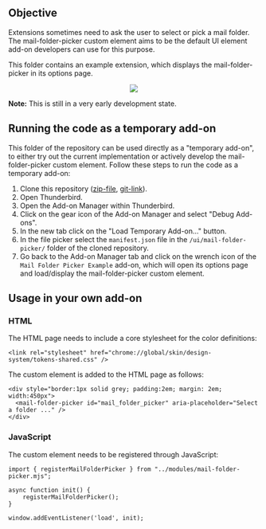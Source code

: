 ## Objective

Extensions sometimes need to ask the user to select or pick a mail folder. The mail-folder-picker custom element aims to be the default UI element add-on developers can use for this purpose.

This folder contains an example extension, which displays the mail-folder-picker in its options page.

<p align="center">
  <img src="https://github.com/user-attachments/assets/2fad7f25-ed6e-407f-9ce6-620d7105f8e4">
</p>

**Note:** This is still in a very early development state.

## Running the code as a temporary add-on

This folder of the repository can be used directly as a "temporary add-on", to either try out the current implementation or actively develop the mail-folder-picker custom element. Follow these steps to run the code as a temporary add-on:

1. Clone this repository ([zip-file](https://github.com/thunderbird/webext-support/archive/refs/heads/master.zip), [git-link](https://github.com/thunderbird/webext-support.git)).
2. Open Thunderbird.
3. Open the Add-on Manager within Thunderbird.
4. Click on the gear icon of the Add-on Manager and select "Debug Add-ons".
5. In the new tab click on the "Load Temporary Add-on..." button.
6. In the file picker select the `manifest.json` file in the `/ui/mail-folder-picker/` folder of the cloned repository.
7. Go back to the Add-on Manager tab and click on the wrench icon of the `Mail Folder Picker Example` add-on, which will open its options page and load/display the mail-folder-picker custom element.

## Usage in your own add-on

### HTML

The HTML page needs to include a core stylesheet for the color definitions:

```
<link rel="stylesheet" href="chrome://global/skin/design-system/tokens-shared.css" />
```

The custom element is added to the HTML page as follows:

```
<div style="border:1px solid grey; padding:2em; margin: 2em; width:450px">
  <mail-folder-picker id="mail_folder_picker" aria-placeholder="Select a folder ..." />
</div>
```

### JavaScript

The custom element needs to be registered through JavaScript:

```
import { registerMailFolderPicker } from "../modules/mail-folder-picker.mjs";

async function init() {
    registerMailFolderPicker();
}

window.addEventListener('load', init);
```

